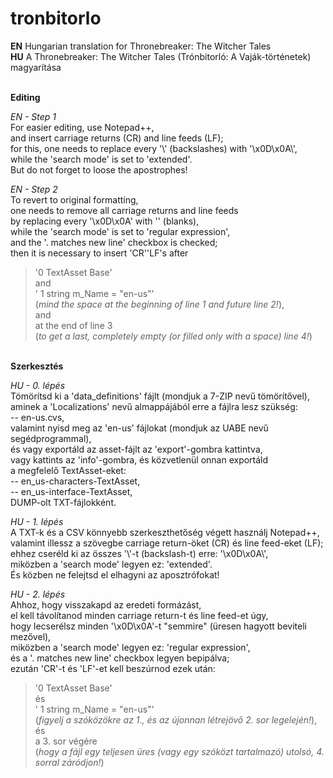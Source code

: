 # tronbitorlo
<strong>EN</strong> Hungarian translation for Thronebreaker: The Witcher Tales</br>
<strong>HU</strong> A Thronebreaker: The Witcher Tales (Trónbitorló: A Vaják-történetek) magyarítása</br></br>

<strong>Editing</strong></br>

<i>EN - Step 1</i></br>
For easier editing, use Notepad++,</br>
and insert carriage returns (CR) and line feeds (LF);</br>
for this, one needs to replace every '\\' (backslashes) with '\x0D\x0A\\',</br>
while the 'search mode' is set to 'extended'.</br>
But do not forget to loose the apostrophes!</br>

<i>EN - Step 2</i></br>
To revert to original formatting,</br>
one needs to remove all carriage returns and line feeds</br>
by replacing every '\x0D\x0A' with '' (blanks),</br>
while the 'search mode' is set to 'regular expression',</br>
and the '. matches new line' checkbox is checked;</br>
then it is necessary to insert 'CR''LF's after</br>
> '0 TextAsset Base'</br>
and</br>
> ' 1 string m_Name = "en-us"'</br>
(<i>mind the space at the beginning of line 1 and future line 2!</i>),</br>
and</br>
> at the end of line 3</br>
(<i>to get a last, completely empty (or filled only with a space) line 4!</i>)


</br><strong>Szerkesztés</strong></br>

<i>HU - 0. lépés</i></br>
Tömörítsd ki a 'data_definitions' fájlt (mondjuk a 7-ZIP nevű tömörítővel),</br>
aminek a 'Localizations' nevű almappájából erre a fájlra lesz szükség:</br>
-- en-us.cvs,</br>
valamint nyisd meg az 'en-us' fájlokat (mondjuk az UABE nevű segédprogrammal),</br>
és vagy exportáld az asset-fájlt az 'export'-gombra kattintva,</br>
vagy kattints az 'info'-gombra, és közvetlenül onnan exportáld</br>
a megfelelő TextAsset-eket:</br>
-- en_us-characters-TextAsset,</br>
-- en_us-interface-TextAsset,</br>
DUMP-olt TXT-fájlokként.</br>

<i>HU - 1. lépés</i></br>
A TXT-k és a CSV könnyebb szerkeszthetőség végett használj Notepad++,</br>
valamint illessz a szövegbe carriage return-öket (CR) és line feed-eket (LF);</br>
ehhez cseréld ki az összes '\\'-t (backslash-t) erre: '\x0D\x0A\\',</br>
miközben a 'search mode' legyen ez: 'extended'.</br>
És közben ne felejtsd el elhagyni az aposztrófokat!</br>

<i>HU - 2. lépés</i></br>
Ahhoz, hogy visszakapd az eredeti formázást,</br>
el kell távolítanod minden carriage return-t és line feed-et úgy,</br>
hogy lecserélsz minden '\x0D\x0A'-t "semmire" (üresen hagyott beviteli mezővel),</br>
miközben a 'search mode' legyen ez: 'regular expression',</br>
és a '. matches new line' checkbox legyen bepipálva;</br>
ezután 'CR'-t és 'LF'-et kell beszúrnod ezek után:</br>
> '0 TextAsset Base'</br>
és</br>
> ' 1 string m_Name = "en-us"'</br>
(<i>figyelj a szóközökre az 1., és az újonnan létrejövő 2. sor legelején!</i>),</br>
és</br>
> a 3. sor végére</br>
(<i>hogy a fájl egy teljesen üres (vagy egy szóközt tartalmazó) utolsó, 4. sorral záródjon!</i>)
